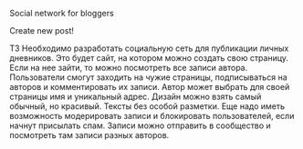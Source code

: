 Social network for bloggers

Create new post!


ТЗ
Необходимо разработать социальную сеть для публикации личных дневников. 
Это будет сайт, на котором можно создать свою страницу. Если на нее зайти, то можно посмотреть все записи автора.
Пользователи смогут заходить на чужие страницы, подписываться на авторов и комментировать их записи.
Автор может выбрать для своей страницы имя и уникальный адрес. 
Дизайн можно взять самый обычный, но красивый.
Тексты без особой разметки.
Еще надо иметь возможность модерировать записи и блокировать пользователей, если начнут присылать спам.
Записи можно отправить в сообщество и посмотреть там записи разных авторов.
